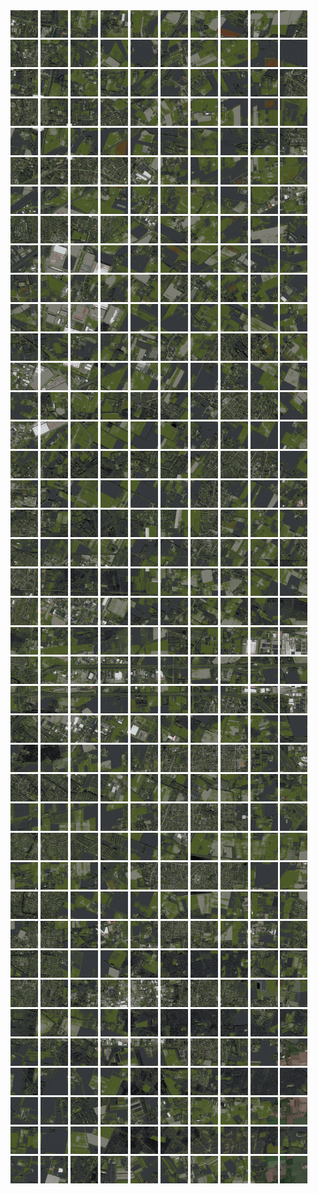 <html>
<div>
<img src="https://github.com/HakkaTjakka/NL_TILE_MAP/blob/main/18/607/-1037/r.6070.-10370.png" height="44" width="44">
<img src="https://github.com/HakkaTjakka/NL_TILE_MAP/blob/main/18/607/-1037/r.6071.-10370.png" height="44" width="44">
<img src="https://github.com/HakkaTjakka/NL_TILE_MAP/blob/main/18/607/-1037/r.6072.-10370.png" height="44" width="44">
<img src="https://github.com/HakkaTjakka/NL_TILE_MAP/blob/main/18/607/-1037/r.6073.-10370.png" height="44" width="44">
<img src="https://github.com/HakkaTjakka/NL_TILE_MAP/blob/main/18/607/-1037/r.6074.-10370.png" height="44" width="44">
<img src="https://github.com/HakkaTjakka/NL_TILE_MAP/blob/main/18/607/-1037/r.6075.-10370.png" height="44" width="44">
<img src="https://github.com/HakkaTjakka/NL_TILE_MAP/blob/main/18/607/-1037/r.6076.-10370.png" height="44" width="44">
<img src="https://github.com/HakkaTjakka/NL_TILE_MAP/blob/main/18/607/-1037/r.6077.-10370.png" height="44" width="44">
<img src="https://github.com/HakkaTjakka/NL_TILE_MAP/blob/main/18/607/-1037/r.6078.-10370.png" height="44" width="44">
<img src="https://github.com/HakkaTjakka/NL_TILE_MAP/blob/main/18/607/-1037/r.6079.-10370.png" height="44" width="44">
<img src="https://github.com/HakkaTjakka/NL_TILE_MAP/blob/main/18/608/-1037/r.6080.-10370.png" height="44" width="44">
<img src="https://github.com/HakkaTjakka/NL_TILE_MAP/blob/main/18/608/-1037/r.6081.-10370.png" height="44" width="44">
<img src="https://github.com/HakkaTjakka/NL_TILE_MAP/blob/main/18/608/-1037/r.6082.-10370.png" height="44" width="44">
<img src="https://github.com/HakkaTjakka/NL_TILE_MAP/blob/main/18/608/-1037/r.6083.-10370.png" height="44" width="44">
<img src="https://github.com/HakkaTjakka/NL_TILE_MAP/blob/main/18/608/-1037/r.6084.-10370.png" height="44" width="44">
<img src="https://github.com/HakkaTjakka/NL_TILE_MAP/blob/main/18/608/-1037/r.6085.-10370.png" height="44" width="44">
<img src="https://github.com/HakkaTjakka/NL_TILE_MAP/blob/main/18/608/-1037/r.6086.-10370.png" height="44" width="44">
<img src="https://github.com/HakkaTjakka/NL_TILE_MAP/blob/main/18/608/-1037/r.6087.-10370.png" height="44" width="44">
<img src="https://github.com/HakkaTjakka/NL_TILE_MAP/blob/main/18/608/-1037/r.6088.-10370.png" height="44" width="44">
<img src="https://github.com/HakkaTjakka/NL_TILE_MAP/blob/main/18/608/-1037/r.6089.-10370.png" height="44" width="44">
<br>
<img src="https://github.com/HakkaTjakka/NL_TILE_MAP/blob/main/18/607/-1037/r.6070.-10369.png" height="44" width="44">
<img src="https://github.com/HakkaTjakka/NL_TILE_MAP/blob/main/18/607/-1037/r.6071.-10369.png" height="44" width="44">
<img src="https://github.com/HakkaTjakka/NL_TILE_MAP/blob/main/18/607/-1037/r.6072.-10369.png" height="44" width="44">
<img src="https://github.com/HakkaTjakka/NL_TILE_MAP/blob/main/18/607/-1037/r.6073.-10369.png" height="44" width="44">
<img src="https://github.com/HakkaTjakka/NL_TILE_MAP/blob/main/18/607/-1037/r.6074.-10369.png" height="44" width="44">
<img src="https://github.com/HakkaTjakka/NL_TILE_MAP/blob/main/18/607/-1037/r.6075.-10369.png" height="44" width="44">
<img src="https://github.com/HakkaTjakka/NL_TILE_MAP/blob/main/18/607/-1037/r.6076.-10369.png" height="44" width="44">
<img src="https://github.com/HakkaTjakka/NL_TILE_MAP/blob/main/18/607/-1037/r.6077.-10369.png" height="44" width="44">
<img src="https://github.com/HakkaTjakka/NL_TILE_MAP/blob/main/18/607/-1037/r.6078.-10369.png" height="44" width="44">
<img src="https://github.com/HakkaTjakka/NL_TILE_MAP/blob/main/18/607/-1037/r.6079.-10369.png" height="44" width="44">
<img src="https://github.com/HakkaTjakka/NL_TILE_MAP/blob/main/18/608/-1037/r.6080.-10369.png" height="44" width="44">
<img src="https://github.com/HakkaTjakka/NL_TILE_MAP/blob/main/18/608/-1037/r.6081.-10369.png" height="44" width="44">
<img src="https://github.com/HakkaTjakka/NL_TILE_MAP/blob/main/18/608/-1037/r.6082.-10369.png" height="44" width="44">
<img src="https://github.com/HakkaTjakka/NL_TILE_MAP/blob/main/18/608/-1037/r.6083.-10369.png" height="44" width="44">
<img src="https://github.com/HakkaTjakka/NL_TILE_MAP/blob/main/18/608/-1037/r.6084.-10369.png" height="44" width="44">
<img src="https://github.com/HakkaTjakka/NL_TILE_MAP/blob/main/18/608/-1037/r.6085.-10369.png" height="44" width="44">
<img src="https://github.com/HakkaTjakka/NL_TILE_MAP/blob/main/18/608/-1037/r.6086.-10369.png" height="44" width="44">
<img src="https://github.com/HakkaTjakka/NL_TILE_MAP/blob/main/18/608/-1037/r.6087.-10369.png" height="44" width="44">
<img src="https://github.com/HakkaTjakka/NL_TILE_MAP/blob/main/18/608/-1037/r.6088.-10369.png" height="44" width="44">
<img src="https://github.com/HakkaTjakka/NL_TILE_MAP/blob/main/18/608/-1037/r.6089.-10369.png" height="44" width="44">
<br>
<img src="https://github.com/HakkaTjakka/NL_TILE_MAP/blob/main/18/607/-1037/r.6070.-10368.png" height="44" width="44">
<img src="https://github.com/HakkaTjakka/NL_TILE_MAP/blob/main/18/607/-1037/r.6071.-10368.png" height="44" width="44">
<img src="https://github.com/HakkaTjakka/NL_TILE_MAP/blob/main/18/607/-1037/r.6072.-10368.png" height="44" width="44">
<img src="https://github.com/HakkaTjakka/NL_TILE_MAP/blob/main/18/607/-1037/r.6073.-10368.png" height="44" width="44">
<img src="https://github.com/HakkaTjakka/NL_TILE_MAP/blob/main/18/607/-1037/r.6074.-10368.png" height="44" width="44">
<img src="https://github.com/HakkaTjakka/NL_TILE_MAP/blob/main/18/607/-1037/r.6075.-10368.png" height="44" width="44">
<img src="https://github.com/HakkaTjakka/NL_TILE_MAP/blob/main/18/607/-1037/r.6076.-10368.png" height="44" width="44">
<img src="https://github.com/HakkaTjakka/NL_TILE_MAP/blob/main/18/607/-1037/r.6077.-10368.png" height="44" width="44">
<img src="https://github.com/HakkaTjakka/NL_TILE_MAP/blob/main/18/607/-1037/r.6078.-10368.png" height="44" width="44">
<img src="https://github.com/HakkaTjakka/NL_TILE_MAP/blob/main/18/607/-1037/r.6079.-10368.png" height="44" width="44">
<img src="https://github.com/HakkaTjakka/NL_TILE_MAP/blob/main/18/608/-1037/r.6080.-10368.png" height="44" width="44">
<img src="https://github.com/HakkaTjakka/NL_TILE_MAP/blob/main/18/608/-1037/r.6081.-10368.png" height="44" width="44">
<img src="https://github.com/HakkaTjakka/NL_TILE_MAP/blob/main/18/608/-1037/r.6082.-10368.png" height="44" width="44">
<img src="https://github.com/HakkaTjakka/NL_TILE_MAP/blob/main/18/608/-1037/r.6083.-10368.png" height="44" width="44">
<img src="https://github.com/HakkaTjakka/NL_TILE_MAP/blob/main/18/608/-1037/r.6084.-10368.png" height="44" width="44">
<img src="https://github.com/HakkaTjakka/NL_TILE_MAP/blob/main/18/608/-1037/r.6085.-10368.png" height="44" width="44">
<img src="https://github.com/HakkaTjakka/NL_TILE_MAP/blob/main/18/608/-1037/r.6086.-10368.png" height="44" width="44">
<img src="https://github.com/HakkaTjakka/NL_TILE_MAP/blob/main/18/608/-1037/r.6087.-10368.png" height="44" width="44">
<img src="https://github.com/HakkaTjakka/NL_TILE_MAP/blob/main/18/608/-1037/r.6088.-10368.png" height="44" width="44">
<img src="https://github.com/HakkaTjakka/NL_TILE_MAP/blob/main/18/608/-1037/r.6089.-10368.png" height="44" width="44">
<br>
<img src="https://github.com/HakkaTjakka/NL_TILE_MAP/blob/main/18/607/-1037/r.6070.-10367.png" height="44" width="44">
<img src="https://github.com/HakkaTjakka/NL_TILE_MAP/blob/main/18/607/-1037/r.6071.-10367.png" height="44" width="44">
<img src="https://github.com/HakkaTjakka/NL_TILE_MAP/blob/main/18/607/-1037/r.6072.-10367.png" height="44" width="44">
<img src="https://github.com/HakkaTjakka/NL_TILE_MAP/blob/main/18/607/-1037/r.6073.-10367.png" height="44" width="44">
<img src="https://github.com/HakkaTjakka/NL_TILE_MAP/blob/main/18/607/-1037/r.6074.-10367.png" height="44" width="44">
<img src="https://github.com/HakkaTjakka/NL_TILE_MAP/blob/main/18/607/-1037/r.6075.-10367.png" height="44" width="44">
<img src="https://github.com/HakkaTjakka/NL_TILE_MAP/blob/main/18/607/-1037/r.6076.-10367.png" height="44" width="44">
<img src="https://github.com/HakkaTjakka/NL_TILE_MAP/blob/main/18/607/-1037/r.6077.-10367.png" height="44" width="44">
<img src="https://github.com/HakkaTjakka/NL_TILE_MAP/blob/main/18/607/-1037/r.6078.-10367.png" height="44" width="44">
<img src="https://github.com/HakkaTjakka/NL_TILE_MAP/blob/main/18/607/-1037/r.6079.-10367.png" height="44" width="44">
<img src="https://github.com/HakkaTjakka/NL_TILE_MAP/blob/main/18/608/-1037/r.6080.-10367.png" height="44" width="44">
<img src="https://github.com/HakkaTjakka/NL_TILE_MAP/blob/main/18/608/-1037/r.6081.-10367.png" height="44" width="44">
<img src="https://github.com/HakkaTjakka/NL_TILE_MAP/blob/main/18/608/-1037/r.6082.-10367.png" height="44" width="44">
<img src="https://github.com/HakkaTjakka/NL_TILE_MAP/blob/main/18/608/-1037/r.6083.-10367.png" height="44" width="44">
<img src="https://github.com/HakkaTjakka/NL_TILE_MAP/blob/main/18/608/-1037/r.6084.-10367.png" height="44" width="44">
<img src="https://github.com/HakkaTjakka/NL_TILE_MAP/blob/main/18/608/-1037/r.6085.-10367.png" height="44" width="44">
<img src="https://github.com/HakkaTjakka/NL_TILE_MAP/blob/main/18/608/-1037/r.6086.-10367.png" height="44" width="44">
<img src="https://github.com/HakkaTjakka/NL_TILE_MAP/blob/main/18/608/-1037/r.6087.-10367.png" height="44" width="44">
<img src="https://github.com/HakkaTjakka/NL_TILE_MAP/blob/main/18/608/-1037/r.6088.-10367.png" height="44" width="44">
<img src="https://github.com/HakkaTjakka/NL_TILE_MAP/blob/main/18/608/-1037/r.6089.-10367.png" height="44" width="44">
<br>
<img src="https://github.com/HakkaTjakka/NL_TILE_MAP/blob/main/18/607/-1037/r.6070.-10366.png" height="44" width="44">
<img src="https://github.com/HakkaTjakka/NL_TILE_MAP/blob/main/18/607/-1037/r.6071.-10366.png" height="44" width="44">
<img src="https://github.com/HakkaTjakka/NL_TILE_MAP/blob/main/18/607/-1037/r.6072.-10366.png" height="44" width="44">
<img src="https://github.com/HakkaTjakka/NL_TILE_MAP/blob/main/18/607/-1037/r.6073.-10366.png" height="44" width="44">
<img src="https://github.com/HakkaTjakka/NL_TILE_MAP/blob/main/18/607/-1037/r.6074.-10366.png" height="44" width="44">
<img src="https://github.com/HakkaTjakka/NL_TILE_MAP/blob/main/18/607/-1037/r.6075.-10366.png" height="44" width="44">
<img src="https://github.com/HakkaTjakka/NL_TILE_MAP/blob/main/18/607/-1037/r.6076.-10366.png" height="44" width="44">
<img src="https://github.com/HakkaTjakka/NL_TILE_MAP/blob/main/18/607/-1037/r.6077.-10366.png" height="44" width="44">
<img src="https://github.com/HakkaTjakka/NL_TILE_MAP/blob/main/18/607/-1037/r.6078.-10366.png" height="44" width="44">
<img src="https://github.com/HakkaTjakka/NL_TILE_MAP/blob/main/18/607/-1037/r.6079.-10366.png" height="44" width="44">
<img src="https://github.com/HakkaTjakka/NL_TILE_MAP/blob/main/18/608/-1037/r.6080.-10366.png" height="44" width="44">
<img src="https://github.com/HakkaTjakka/NL_TILE_MAP/blob/main/18/608/-1037/r.6081.-10366.png" height="44" width="44">
<img src="https://github.com/HakkaTjakka/NL_TILE_MAP/blob/main/18/608/-1037/r.6082.-10366.png" height="44" width="44">
<img src="https://github.com/HakkaTjakka/NL_TILE_MAP/blob/main/18/608/-1037/r.6083.-10366.png" height="44" width="44">
<img src="https://github.com/HakkaTjakka/NL_TILE_MAP/blob/main/18/608/-1037/r.6084.-10366.png" height="44" width="44">
<img src="https://github.com/HakkaTjakka/NL_TILE_MAP/blob/main/18/608/-1037/r.6085.-10366.png" height="44" width="44">
<img src="https://github.com/HakkaTjakka/NL_TILE_MAP/blob/main/18/608/-1037/r.6086.-10366.png" height="44" width="44">
<img src="https://github.com/HakkaTjakka/NL_TILE_MAP/blob/main/18/608/-1037/r.6087.-10366.png" height="44" width="44">
<img src="https://github.com/HakkaTjakka/NL_TILE_MAP/blob/main/18/608/-1037/r.6088.-10366.png" height="44" width="44">
<img src="https://github.com/HakkaTjakka/NL_TILE_MAP/blob/main/18/608/-1037/r.6089.-10366.png" height="44" width="44">
<br>
<img src="https://github.com/HakkaTjakka/NL_TILE_MAP/blob/main/18/607/-1037/r.6070.-10365.png" height="44" width="44">
<img src="https://github.com/HakkaTjakka/NL_TILE_MAP/blob/main/18/607/-1037/r.6071.-10365.png" height="44" width="44">
<img src="https://github.com/HakkaTjakka/NL_TILE_MAP/blob/main/18/607/-1037/r.6072.-10365.png" height="44" width="44">
<img src="https://github.com/HakkaTjakka/NL_TILE_MAP/blob/main/18/607/-1037/r.6073.-10365.png" height="44" width="44">
<img src="https://github.com/HakkaTjakka/NL_TILE_MAP/blob/main/18/607/-1037/r.6074.-10365.png" height="44" width="44">
<img src="https://github.com/HakkaTjakka/NL_TILE_MAP/blob/main/18/607/-1037/r.6075.-10365.png" height="44" width="44">
<img src="https://github.com/HakkaTjakka/NL_TILE_MAP/blob/main/18/607/-1037/r.6076.-10365.png" height="44" width="44">
<img src="https://github.com/HakkaTjakka/NL_TILE_MAP/blob/main/18/607/-1037/r.6077.-10365.png" height="44" width="44">
<img src="https://github.com/HakkaTjakka/NL_TILE_MAP/blob/main/18/607/-1037/r.6078.-10365.png" height="44" width="44">
<img src="https://github.com/HakkaTjakka/NL_TILE_MAP/blob/main/18/607/-1037/r.6079.-10365.png" height="44" width="44">
<img src="https://github.com/HakkaTjakka/NL_TILE_MAP/blob/main/18/608/-1037/r.6080.-10365.png" height="44" width="44">
<img src="https://github.com/HakkaTjakka/NL_TILE_MAP/blob/main/18/608/-1037/r.6081.-10365.png" height="44" width="44">
<img src="https://github.com/HakkaTjakka/NL_TILE_MAP/blob/main/18/608/-1037/r.6082.-10365.png" height="44" width="44">
<img src="https://github.com/HakkaTjakka/NL_TILE_MAP/blob/main/18/608/-1037/r.6083.-10365.png" height="44" width="44">
<img src="https://github.com/HakkaTjakka/NL_TILE_MAP/blob/main/18/608/-1037/r.6084.-10365.png" height="44" width="44">
<img src="https://github.com/HakkaTjakka/NL_TILE_MAP/blob/main/18/608/-1037/r.6085.-10365.png" height="44" width="44">
<img src="https://github.com/HakkaTjakka/NL_TILE_MAP/blob/main/18/608/-1037/r.6086.-10365.png" height="44" width="44">
<img src="https://github.com/HakkaTjakka/NL_TILE_MAP/blob/main/18/608/-1037/r.6087.-10365.png" height="44" width="44">
<img src="https://github.com/HakkaTjakka/NL_TILE_MAP/blob/main/18/608/-1037/r.6088.-10365.png" height="44" width="44">
<img src="https://github.com/HakkaTjakka/NL_TILE_MAP/blob/main/18/608/-1037/r.6089.-10365.png" height="44" width="44">
<br>
<img src="https://github.com/HakkaTjakka/NL_TILE_MAP/blob/main/18/607/-1037/r.6070.-10364.png" height="44" width="44">
<img src="https://github.com/HakkaTjakka/NL_TILE_MAP/blob/main/18/607/-1037/r.6071.-10364.png" height="44" width="44">
<img src="https://github.com/HakkaTjakka/NL_TILE_MAP/blob/main/18/607/-1037/r.6072.-10364.png" height="44" width="44">
<img src="https://github.com/HakkaTjakka/NL_TILE_MAP/blob/main/18/607/-1037/r.6073.-10364.png" height="44" width="44">
<img src="https://github.com/HakkaTjakka/NL_TILE_MAP/blob/main/18/607/-1037/r.6074.-10364.png" height="44" width="44">
<img src="https://github.com/HakkaTjakka/NL_TILE_MAP/blob/main/18/607/-1037/r.6075.-10364.png" height="44" width="44">
<img src="https://github.com/HakkaTjakka/NL_TILE_MAP/blob/main/18/607/-1037/r.6076.-10364.png" height="44" width="44">
<img src="https://github.com/HakkaTjakka/NL_TILE_MAP/blob/main/18/607/-1037/r.6077.-10364.png" height="44" width="44">
<img src="https://github.com/HakkaTjakka/NL_TILE_MAP/blob/main/18/607/-1037/r.6078.-10364.png" height="44" width="44">
<img src="https://github.com/HakkaTjakka/NL_TILE_MAP/blob/main/18/607/-1037/r.6079.-10364.png" height="44" width="44">
<img src="https://github.com/HakkaTjakka/NL_TILE_MAP/blob/main/18/608/-1037/r.6080.-10364.png" height="44" width="44">
<img src="https://github.com/HakkaTjakka/NL_TILE_MAP/blob/main/18/608/-1037/r.6081.-10364.png" height="44" width="44">
<img src="https://github.com/HakkaTjakka/NL_TILE_MAP/blob/main/18/608/-1037/r.6082.-10364.png" height="44" width="44">
<img src="https://github.com/HakkaTjakka/NL_TILE_MAP/blob/main/18/608/-1037/r.6083.-10364.png" height="44" width="44">
<img src="https://github.com/HakkaTjakka/NL_TILE_MAP/blob/main/18/608/-1037/r.6084.-10364.png" height="44" width="44">
<img src="https://github.com/HakkaTjakka/NL_TILE_MAP/blob/main/18/608/-1037/r.6085.-10364.png" height="44" width="44">
<img src="https://github.com/HakkaTjakka/NL_TILE_MAP/blob/main/18/608/-1037/r.6086.-10364.png" height="44" width="44">
<img src="https://github.com/HakkaTjakka/NL_TILE_MAP/blob/main/18/608/-1037/r.6087.-10364.png" height="44" width="44">
<img src="https://github.com/HakkaTjakka/NL_TILE_MAP/blob/main/18/608/-1037/r.6088.-10364.png" height="44" width="44">
<img src="https://github.com/HakkaTjakka/NL_TILE_MAP/blob/main/18/608/-1037/r.6089.-10364.png" height="44" width="44">
<br>
<img src="https://github.com/HakkaTjakka/NL_TILE_MAP/blob/main/18/607/-1037/r.6070.-10363.png" height="44" width="44">
<img src="https://github.com/HakkaTjakka/NL_TILE_MAP/blob/main/18/607/-1037/r.6071.-10363.png" height="44" width="44">
<img src="https://github.com/HakkaTjakka/NL_TILE_MAP/blob/main/18/607/-1037/r.6072.-10363.png" height="44" width="44">
<img src="https://github.com/HakkaTjakka/NL_TILE_MAP/blob/main/18/607/-1037/r.6073.-10363.png" height="44" width="44">
<img src="https://github.com/HakkaTjakka/NL_TILE_MAP/blob/main/18/607/-1037/r.6074.-10363.png" height="44" width="44">
<img src="https://github.com/HakkaTjakka/NL_TILE_MAP/blob/main/18/607/-1037/r.6075.-10363.png" height="44" width="44">
<img src="https://github.com/HakkaTjakka/NL_TILE_MAP/blob/main/18/607/-1037/r.6076.-10363.png" height="44" width="44">
<img src="https://github.com/HakkaTjakka/NL_TILE_MAP/blob/main/18/607/-1037/r.6077.-10363.png" height="44" width="44">
<img src="https://github.com/HakkaTjakka/NL_TILE_MAP/blob/main/18/607/-1037/r.6078.-10363.png" height="44" width="44">
<img src="https://github.com/HakkaTjakka/NL_TILE_MAP/blob/main/18/607/-1037/r.6079.-10363.png" height="44" width="44">
<img src="https://github.com/HakkaTjakka/NL_TILE_MAP/blob/main/18/608/-1037/r.6080.-10363.png" height="44" width="44">
<img src="https://github.com/HakkaTjakka/NL_TILE_MAP/blob/main/18/608/-1037/r.6081.-10363.png" height="44" width="44">
<img src="https://github.com/HakkaTjakka/NL_TILE_MAP/blob/main/18/608/-1037/r.6082.-10363.png" height="44" width="44">
<img src="https://github.com/HakkaTjakka/NL_TILE_MAP/blob/main/18/608/-1037/r.6083.-10363.png" height="44" width="44">
<img src="https://github.com/HakkaTjakka/NL_TILE_MAP/blob/main/18/608/-1037/r.6084.-10363.png" height="44" width="44">
<img src="https://github.com/HakkaTjakka/NL_TILE_MAP/blob/main/18/608/-1037/r.6085.-10363.png" height="44" width="44">
<img src="https://github.com/HakkaTjakka/NL_TILE_MAP/blob/main/18/608/-1037/r.6086.-10363.png" height="44" width="44">
<img src="https://github.com/HakkaTjakka/NL_TILE_MAP/blob/main/18/608/-1037/r.6087.-10363.png" height="44" width="44">
<img src="https://github.com/HakkaTjakka/NL_TILE_MAP/blob/main/18/608/-1037/r.6088.-10363.png" height="44" width="44">
<img src="https://github.com/HakkaTjakka/NL_TILE_MAP/blob/main/18/608/-1037/r.6089.-10363.png" height="44" width="44">
<br>
<img src="https://github.com/HakkaTjakka/NL_TILE_MAP/blob/main/18/607/-1037/r.6070.-10362.png" height="44" width="44">
<img src="https://github.com/HakkaTjakka/NL_TILE_MAP/blob/main/18/607/-1037/r.6071.-10362.png" height="44" width="44">
<img src="https://github.com/HakkaTjakka/NL_TILE_MAP/blob/main/18/607/-1037/r.6072.-10362.png" height="44" width="44">
<img src="https://github.com/HakkaTjakka/NL_TILE_MAP/blob/main/18/607/-1037/r.6073.-10362.png" height="44" width="44">
<img src="https://github.com/HakkaTjakka/NL_TILE_MAP/blob/main/18/607/-1037/r.6074.-10362.png" height="44" width="44">
<img src="https://github.com/HakkaTjakka/NL_TILE_MAP/blob/main/18/607/-1037/r.6075.-10362.png" height="44" width="44">
<img src="https://github.com/HakkaTjakka/NL_TILE_MAP/blob/main/18/607/-1037/r.6076.-10362.png" height="44" width="44">
<img src="https://github.com/HakkaTjakka/NL_TILE_MAP/blob/main/18/607/-1037/r.6077.-10362.png" height="44" width="44">
<img src="https://github.com/HakkaTjakka/NL_TILE_MAP/blob/main/18/607/-1037/r.6078.-10362.png" height="44" width="44">
<img src="https://github.com/HakkaTjakka/NL_TILE_MAP/blob/main/18/607/-1037/r.6079.-10362.png" height="44" width="44">
<img src="https://github.com/HakkaTjakka/NL_TILE_MAP/blob/main/18/608/-1037/r.6080.-10362.png" height="44" width="44">
<img src="https://github.com/HakkaTjakka/NL_TILE_MAP/blob/main/18/608/-1037/r.6081.-10362.png" height="44" width="44">
<img src="https://github.com/HakkaTjakka/NL_TILE_MAP/blob/main/18/608/-1037/r.6082.-10362.png" height="44" width="44">
<img src="https://github.com/HakkaTjakka/NL_TILE_MAP/blob/main/18/608/-1037/r.6083.-10362.png" height="44" width="44">
<img src="https://github.com/HakkaTjakka/NL_TILE_MAP/blob/main/18/608/-1037/r.6084.-10362.png" height="44" width="44">
<img src="https://github.com/HakkaTjakka/NL_TILE_MAP/blob/main/18/608/-1037/r.6085.-10362.png" height="44" width="44">
<img src="https://github.com/HakkaTjakka/NL_TILE_MAP/blob/main/18/608/-1037/r.6086.-10362.png" height="44" width="44">
<img src="https://github.com/HakkaTjakka/NL_TILE_MAP/blob/main/18/608/-1037/r.6087.-10362.png" height="44" width="44">
<img src="https://github.com/HakkaTjakka/NL_TILE_MAP/blob/main/18/608/-1037/r.6088.-10362.png" height="44" width="44">
<img src="https://github.com/HakkaTjakka/NL_TILE_MAP/blob/main/18/608/-1037/r.6089.-10362.png" height="44" width="44">
<br>
<img src="https://github.com/HakkaTjakka/NL_TILE_MAP/blob/main/18/607/-1037/r.6070.-10361.png" height="44" width="44">
<img src="https://github.com/HakkaTjakka/NL_TILE_MAP/blob/main/18/607/-1037/r.6071.-10361.png" height="44" width="44">
<img src="https://github.com/HakkaTjakka/NL_TILE_MAP/blob/main/18/607/-1037/r.6072.-10361.png" height="44" width="44">
<img src="https://github.com/HakkaTjakka/NL_TILE_MAP/blob/main/18/607/-1037/r.6073.-10361.png" height="44" width="44">
<img src="https://github.com/HakkaTjakka/NL_TILE_MAP/blob/main/18/607/-1037/r.6074.-10361.png" height="44" width="44">
<img src="https://github.com/HakkaTjakka/NL_TILE_MAP/blob/main/18/607/-1037/r.6075.-10361.png" height="44" width="44">
<img src="https://github.com/HakkaTjakka/NL_TILE_MAP/blob/main/18/607/-1037/r.6076.-10361.png" height="44" width="44">
<img src="https://github.com/HakkaTjakka/NL_TILE_MAP/blob/main/18/607/-1037/r.6077.-10361.png" height="44" width="44">
<img src="https://github.com/HakkaTjakka/NL_TILE_MAP/blob/main/18/607/-1037/r.6078.-10361.png" height="44" width="44">
<img src="https://github.com/HakkaTjakka/NL_TILE_MAP/blob/main/18/607/-1037/r.6079.-10361.png" height="44" width="44">
<img src="https://github.com/HakkaTjakka/NL_TILE_MAP/blob/main/18/608/-1037/r.6080.-10361.png" height="44" width="44">
<img src="https://github.com/HakkaTjakka/NL_TILE_MAP/blob/main/18/608/-1037/r.6081.-10361.png" height="44" width="44">
<img src="https://github.com/HakkaTjakka/NL_TILE_MAP/blob/main/18/608/-1037/r.6082.-10361.png" height="44" width="44">
<img src="https://github.com/HakkaTjakka/NL_TILE_MAP/blob/main/18/608/-1037/r.6083.-10361.png" height="44" width="44">
<img src="https://github.com/HakkaTjakka/NL_TILE_MAP/blob/main/18/608/-1037/r.6084.-10361.png" height="44" width="44">
<img src="https://github.com/HakkaTjakka/NL_TILE_MAP/blob/main/18/608/-1037/r.6085.-10361.png" height="44" width="44">
<img src="https://github.com/HakkaTjakka/NL_TILE_MAP/blob/main/18/608/-1037/r.6086.-10361.png" height="44" width="44">
<img src="https://github.com/HakkaTjakka/NL_TILE_MAP/blob/main/18/608/-1037/r.6087.-10361.png" height="44" width="44">
<img src="https://github.com/HakkaTjakka/NL_TILE_MAP/blob/main/18/608/-1037/r.6088.-10361.png" height="44" width="44">
<img src="https://github.com/HakkaTjakka/NL_TILE_MAP/blob/main/18/608/-1037/r.6089.-10361.png" height="44" width="44">
<br>
<img src="https://github.com/HakkaTjakka/NL_TILE_MAP/blob/main/18/607/-1036/r.6070.-10360.png" height="44" width="44">
<img src="https://github.com/HakkaTjakka/NL_TILE_MAP/blob/main/18/607/-1036/r.6071.-10360.png" height="44" width="44">
<img src="https://github.com/HakkaTjakka/NL_TILE_MAP/blob/main/18/607/-1036/r.6072.-10360.png" height="44" width="44">
<img src="https://github.com/HakkaTjakka/NL_TILE_MAP/blob/main/18/607/-1036/r.6073.-10360.png" height="44" width="44">
<img src="https://github.com/HakkaTjakka/NL_TILE_MAP/blob/main/18/607/-1036/r.6074.-10360.png" height="44" width="44">
<img src="https://github.com/HakkaTjakka/NL_TILE_MAP/blob/main/18/607/-1036/r.6075.-10360.png" height="44" width="44">
<img src="https://github.com/HakkaTjakka/NL_TILE_MAP/blob/main/18/607/-1036/r.6076.-10360.png" height="44" width="44">
<img src="https://github.com/HakkaTjakka/NL_TILE_MAP/blob/main/18/607/-1036/r.6077.-10360.png" height="44" width="44">
<img src="https://github.com/HakkaTjakka/NL_TILE_MAP/blob/main/18/607/-1036/r.6078.-10360.png" height="44" width="44">
<img src="https://github.com/HakkaTjakka/NL_TILE_MAP/blob/main/18/607/-1036/r.6079.-10360.png" height="44" width="44">
<img src="https://github.com/HakkaTjakka/NL_TILE_MAP/blob/main/18/608/-1036/r.6080.-10360.png" height="44" width="44">
<img src="https://github.com/HakkaTjakka/NL_TILE_MAP/blob/main/18/608/-1036/r.6081.-10360.png" height="44" width="44">
<img src="https://github.com/HakkaTjakka/NL_TILE_MAP/blob/main/18/608/-1036/r.6082.-10360.png" height="44" width="44">
<img src="https://github.com/HakkaTjakka/NL_TILE_MAP/blob/main/18/608/-1036/r.6083.-10360.png" height="44" width="44">
<img src="https://github.com/HakkaTjakka/NL_TILE_MAP/blob/main/18/608/-1036/r.6084.-10360.png" height="44" width="44">
<img src="https://github.com/HakkaTjakka/NL_TILE_MAP/blob/main/18/608/-1036/r.6085.-10360.png" height="44" width="44">
<img src="https://github.com/HakkaTjakka/NL_TILE_MAP/blob/main/18/608/-1036/r.6086.-10360.png" height="44" width="44">
<img src="https://github.com/HakkaTjakka/NL_TILE_MAP/blob/main/18/608/-1036/r.6087.-10360.png" height="44" width="44">
<img src="https://github.com/HakkaTjakka/NL_TILE_MAP/blob/main/18/608/-1036/r.6088.-10360.png" height="44" width="44">
<img src="https://github.com/HakkaTjakka/NL_TILE_MAP/blob/main/18/608/-1036/r.6089.-10360.png" height="44" width="44">
<br>
<img src="https://github.com/HakkaTjakka/NL_TILE_MAP/blob/main/18/607/-1036/r.6070.-10359.png" height="44" width="44">
<img src="https://github.com/HakkaTjakka/NL_TILE_MAP/blob/main/18/607/-1036/r.6071.-10359.png" height="44" width="44">
<img src="https://github.com/HakkaTjakka/NL_TILE_MAP/blob/main/18/607/-1036/r.6072.-10359.png" height="44" width="44">
<img src="https://github.com/HakkaTjakka/NL_TILE_MAP/blob/main/18/607/-1036/r.6073.-10359.png" height="44" width="44">
<img src="https://github.com/HakkaTjakka/NL_TILE_MAP/blob/main/18/607/-1036/r.6074.-10359.png" height="44" width="44">
<img src="https://github.com/HakkaTjakka/NL_TILE_MAP/blob/main/18/607/-1036/r.6075.-10359.png" height="44" width="44">
<img src="https://github.com/HakkaTjakka/NL_TILE_MAP/blob/main/18/607/-1036/r.6076.-10359.png" height="44" width="44">
<img src="https://github.com/HakkaTjakka/NL_TILE_MAP/blob/main/18/607/-1036/r.6077.-10359.png" height="44" width="44">
<img src="https://github.com/HakkaTjakka/NL_TILE_MAP/blob/main/18/607/-1036/r.6078.-10359.png" height="44" width="44">
<img src="https://github.com/HakkaTjakka/NL_TILE_MAP/blob/main/18/607/-1036/r.6079.-10359.png" height="44" width="44">
<img src="https://github.com/HakkaTjakka/NL_TILE_MAP/blob/main/18/608/-1036/r.6080.-10359.png" height="44" width="44">
<img src="https://github.com/HakkaTjakka/NL_TILE_MAP/blob/main/18/608/-1036/r.6081.-10359.png" height="44" width="44">
<img src="https://github.com/HakkaTjakka/NL_TILE_MAP/blob/main/18/608/-1036/r.6082.-10359.png" height="44" width="44">
<img src="https://github.com/HakkaTjakka/NL_TILE_MAP/blob/main/18/608/-1036/r.6083.-10359.png" height="44" width="44">
<img src="https://github.com/HakkaTjakka/NL_TILE_MAP/blob/main/18/608/-1036/r.6084.-10359.png" height="44" width="44">
<img src="https://github.com/HakkaTjakka/NL_TILE_MAP/blob/main/18/608/-1036/r.6085.-10359.png" height="44" width="44">
<img src="https://github.com/HakkaTjakka/NL_TILE_MAP/blob/main/18/608/-1036/r.6086.-10359.png" height="44" width="44">
<img src="https://github.com/HakkaTjakka/NL_TILE_MAP/blob/main/18/608/-1036/r.6087.-10359.png" height="44" width="44">
<img src="https://github.com/HakkaTjakka/NL_TILE_MAP/blob/main/18/608/-1036/r.6088.-10359.png" height="44" width="44">
<img src="https://github.com/HakkaTjakka/NL_TILE_MAP/blob/main/18/608/-1036/r.6089.-10359.png" height="44" width="44">
<br>
<img src="https://github.com/HakkaTjakka/NL_TILE_MAP/blob/main/18/607/-1036/r.6070.-10358.png" height="44" width="44">
<img src="https://github.com/HakkaTjakka/NL_TILE_MAP/blob/main/18/607/-1036/r.6071.-10358.png" height="44" width="44">
<img src="https://github.com/HakkaTjakka/NL_TILE_MAP/blob/main/18/607/-1036/r.6072.-10358.png" height="44" width="44">
<img src="https://github.com/HakkaTjakka/NL_TILE_MAP/blob/main/18/607/-1036/r.6073.-10358.png" height="44" width="44">
<img src="https://github.com/HakkaTjakka/NL_TILE_MAP/blob/main/18/607/-1036/r.6074.-10358.png" height="44" width="44">
<img src="https://github.com/HakkaTjakka/NL_TILE_MAP/blob/main/18/607/-1036/r.6075.-10358.png" height="44" width="44">
<img src="https://github.com/HakkaTjakka/NL_TILE_MAP/blob/main/18/607/-1036/r.6076.-10358.png" height="44" width="44">
<img src="https://github.com/HakkaTjakka/NL_TILE_MAP/blob/main/18/607/-1036/r.6077.-10358.png" height="44" width="44">
<img src="https://github.com/HakkaTjakka/NL_TILE_MAP/blob/main/18/607/-1036/r.6078.-10358.png" height="44" width="44">
<img src="https://github.com/HakkaTjakka/NL_TILE_MAP/blob/main/18/607/-1036/r.6079.-10358.png" height="44" width="44">
<img src="https://github.com/HakkaTjakka/NL_TILE_MAP/blob/main/18/608/-1036/r.6080.-10358.png" height="44" width="44">
<img src="https://github.com/HakkaTjakka/NL_TILE_MAP/blob/main/18/608/-1036/r.6081.-10358.png" height="44" width="44">
<img src="https://github.com/HakkaTjakka/NL_TILE_MAP/blob/main/18/608/-1036/r.6082.-10358.png" height="44" width="44">
<img src="https://github.com/HakkaTjakka/NL_TILE_MAP/blob/main/18/608/-1036/r.6083.-10358.png" height="44" width="44">
<img src="https://github.com/HakkaTjakka/NL_TILE_MAP/blob/main/18/608/-1036/r.6084.-10358.png" height="44" width="44">
<img src="https://github.com/HakkaTjakka/NL_TILE_MAP/blob/main/18/608/-1036/r.6085.-10358.png" height="44" width="44">
<img src="https://github.com/HakkaTjakka/NL_TILE_MAP/blob/main/18/608/-1036/r.6086.-10358.png" height="44" width="44">
<img src="https://github.com/HakkaTjakka/NL_TILE_MAP/blob/main/18/608/-1036/r.6087.-10358.png" height="44" width="44">
<img src="https://github.com/HakkaTjakka/NL_TILE_MAP/blob/main/18/608/-1036/r.6088.-10358.png" height="44" width="44">
<img src="https://github.com/HakkaTjakka/NL_TILE_MAP/blob/main/18/608/-1036/r.6089.-10358.png" height="44" width="44">
<br>
<img src="https://github.com/HakkaTjakka/NL_TILE_MAP/blob/main/18/607/-1036/r.6070.-10357.png" height="44" width="44">
<img src="https://github.com/HakkaTjakka/NL_TILE_MAP/blob/main/18/607/-1036/r.6071.-10357.png" height="44" width="44">
<img src="https://github.com/HakkaTjakka/NL_TILE_MAP/blob/main/18/607/-1036/r.6072.-10357.png" height="44" width="44">
<img src="https://github.com/HakkaTjakka/NL_TILE_MAP/blob/main/18/607/-1036/r.6073.-10357.png" height="44" width="44">
<img src="https://github.com/HakkaTjakka/NL_TILE_MAP/blob/main/18/607/-1036/r.6074.-10357.png" height="44" width="44">
<img src="https://github.com/HakkaTjakka/NL_TILE_MAP/blob/main/18/607/-1036/r.6075.-10357.png" height="44" width="44">
<img src="https://github.com/HakkaTjakka/NL_TILE_MAP/blob/main/18/607/-1036/r.6076.-10357.png" height="44" width="44">
<img src="https://github.com/HakkaTjakka/NL_TILE_MAP/blob/main/18/607/-1036/r.6077.-10357.png" height="44" width="44">
<img src="https://github.com/HakkaTjakka/NL_TILE_MAP/blob/main/18/607/-1036/r.6078.-10357.png" height="44" width="44">
<img src="https://github.com/HakkaTjakka/NL_TILE_MAP/blob/main/18/607/-1036/r.6079.-10357.png" height="44" width="44">
<img src="https://github.com/HakkaTjakka/NL_TILE_MAP/blob/main/18/608/-1036/r.6080.-10357.png" height="44" width="44">
<img src="https://github.com/HakkaTjakka/NL_TILE_MAP/blob/main/18/608/-1036/r.6081.-10357.png" height="44" width="44">
<img src="https://github.com/HakkaTjakka/NL_TILE_MAP/blob/main/18/608/-1036/r.6082.-10357.png" height="44" width="44">
<img src="https://github.com/HakkaTjakka/NL_TILE_MAP/blob/main/18/608/-1036/r.6083.-10357.png" height="44" width="44">
<img src="https://github.com/HakkaTjakka/NL_TILE_MAP/blob/main/18/608/-1036/r.6084.-10357.png" height="44" width="44">
<img src="https://github.com/HakkaTjakka/NL_TILE_MAP/blob/main/18/608/-1036/r.6085.-10357.png" height="44" width="44">
<img src="https://github.com/HakkaTjakka/NL_TILE_MAP/blob/main/18/608/-1036/r.6086.-10357.png" height="44" width="44">
<img src="https://github.com/HakkaTjakka/NL_TILE_MAP/blob/main/18/608/-1036/r.6087.-10357.png" height="44" width="44">
<img src="https://github.com/HakkaTjakka/NL_TILE_MAP/blob/main/18/608/-1036/r.6088.-10357.png" height="44" width="44">
<img src="https://github.com/HakkaTjakka/NL_TILE_MAP/blob/main/18/608/-1036/r.6089.-10357.png" height="44" width="44">
<br>
<img src="https://github.com/HakkaTjakka/NL_TILE_MAP/blob/main/18/607/-1036/r.6070.-10356.png" height="44" width="44">
<img src="https://github.com/HakkaTjakka/NL_TILE_MAP/blob/main/18/607/-1036/r.6071.-10356.png" height="44" width="44">
<img src="https://github.com/HakkaTjakka/NL_TILE_MAP/blob/main/18/607/-1036/r.6072.-10356.png" height="44" width="44">
<img src="https://github.com/HakkaTjakka/NL_TILE_MAP/blob/main/18/607/-1036/r.6073.-10356.png" height="44" width="44">
<img src="https://github.com/HakkaTjakka/NL_TILE_MAP/blob/main/18/607/-1036/r.6074.-10356.png" height="44" width="44">
<img src="https://github.com/HakkaTjakka/NL_TILE_MAP/blob/main/18/607/-1036/r.6075.-10356.png" height="44" width="44">
<img src="https://github.com/HakkaTjakka/NL_TILE_MAP/blob/main/18/607/-1036/r.6076.-10356.png" height="44" width="44">
<img src="https://github.com/HakkaTjakka/NL_TILE_MAP/blob/main/18/607/-1036/r.6077.-10356.png" height="44" width="44">
<img src="https://github.com/HakkaTjakka/NL_TILE_MAP/blob/main/18/607/-1036/r.6078.-10356.png" height="44" width="44">
<img src="https://github.com/HakkaTjakka/NL_TILE_MAP/blob/main/18/607/-1036/r.6079.-10356.png" height="44" width="44">
<img src="https://github.com/HakkaTjakka/NL_TILE_MAP/blob/main/18/608/-1036/r.6080.-10356.png" height="44" width="44">
<img src="https://github.com/HakkaTjakka/NL_TILE_MAP/blob/main/18/608/-1036/r.6081.-10356.png" height="44" width="44">
<img src="https://github.com/HakkaTjakka/NL_TILE_MAP/blob/main/18/608/-1036/r.6082.-10356.png" height="44" width="44">
<img src="https://github.com/HakkaTjakka/NL_TILE_MAP/blob/main/18/608/-1036/r.6083.-10356.png" height="44" width="44">
<img src="https://github.com/HakkaTjakka/NL_TILE_MAP/blob/main/18/608/-1036/r.6084.-10356.png" height="44" width="44">
<img src="https://github.com/HakkaTjakka/NL_TILE_MAP/blob/main/18/608/-1036/r.6085.-10356.png" height="44" width="44">
<img src="https://github.com/HakkaTjakka/NL_TILE_MAP/blob/main/18/608/-1036/r.6086.-10356.png" height="44" width="44">
<img src="https://github.com/HakkaTjakka/NL_TILE_MAP/blob/main/18/608/-1036/r.6087.-10356.png" height="44" width="44">
<img src="https://github.com/HakkaTjakka/NL_TILE_MAP/blob/main/18/608/-1036/r.6088.-10356.png" height="44" width="44">
<img src="https://github.com/HakkaTjakka/NL_TILE_MAP/blob/main/18/608/-1036/r.6089.-10356.png" height="44" width="44">
<br>
<img src="https://github.com/HakkaTjakka/NL_TILE_MAP/blob/main/18/607/-1036/r.6070.-10355.png" height="44" width="44">
<img src="https://github.com/HakkaTjakka/NL_TILE_MAP/blob/main/18/607/-1036/r.6071.-10355.png" height="44" width="44">
<img src="https://github.com/HakkaTjakka/NL_TILE_MAP/blob/main/18/607/-1036/r.6072.-10355.png" height="44" width="44">
<img src="https://github.com/HakkaTjakka/NL_TILE_MAP/blob/main/18/607/-1036/r.6073.-10355.png" height="44" width="44">
<img src="https://github.com/HakkaTjakka/NL_TILE_MAP/blob/main/18/607/-1036/r.6074.-10355.png" height="44" width="44">
<img src="https://github.com/HakkaTjakka/NL_TILE_MAP/blob/main/18/607/-1036/r.6075.-10355.png" height="44" width="44">
<img src="https://github.com/HakkaTjakka/NL_TILE_MAP/blob/main/18/607/-1036/r.6076.-10355.png" height="44" width="44">
<img src="https://github.com/HakkaTjakka/NL_TILE_MAP/blob/main/18/607/-1036/r.6077.-10355.png" height="44" width="44">
<img src="https://github.com/HakkaTjakka/NL_TILE_MAP/blob/main/18/607/-1036/r.6078.-10355.png" height="44" width="44">
<img src="https://github.com/HakkaTjakka/NL_TILE_MAP/blob/main/18/607/-1036/r.6079.-10355.png" height="44" width="44">
<img src="https://github.com/HakkaTjakka/NL_TILE_MAP/blob/main/18/608/-1036/r.6080.-10355.png" height="44" width="44">
<img src="https://github.com/HakkaTjakka/NL_TILE_MAP/blob/main/18/608/-1036/r.6081.-10355.png" height="44" width="44">
<img src="https://github.com/HakkaTjakka/NL_TILE_MAP/blob/main/18/608/-1036/r.6082.-10355.png" height="44" width="44">
<img src="https://github.com/HakkaTjakka/NL_TILE_MAP/blob/main/18/608/-1036/r.6083.-10355.png" height="44" width="44">
<img src="https://github.com/HakkaTjakka/NL_TILE_MAP/blob/main/18/608/-1036/r.6084.-10355.png" height="44" width="44">
<img src="https://github.com/HakkaTjakka/NL_TILE_MAP/blob/main/18/608/-1036/r.6085.-10355.png" height="44" width="44">
<img src="https://github.com/HakkaTjakka/NL_TILE_MAP/blob/main/18/608/-1036/r.6086.-10355.png" height="44" width="44">
<img src="https://github.com/HakkaTjakka/NL_TILE_MAP/blob/main/18/608/-1036/r.6087.-10355.png" height="44" width="44">
<img src="https://github.com/HakkaTjakka/NL_TILE_MAP/blob/main/18/608/-1036/r.6088.-10355.png" height="44" width="44">
<img src="https://github.com/HakkaTjakka/NL_TILE_MAP/blob/main/18/608/-1036/r.6089.-10355.png" height="44" width="44">
<br>
<img src="https://github.com/HakkaTjakka/NL_TILE_MAP/blob/main/18/607/-1036/r.6070.-10354.png" height="44" width="44">
<img src="https://github.com/HakkaTjakka/NL_TILE_MAP/blob/main/18/607/-1036/r.6071.-10354.png" height="44" width="44">
<img src="https://github.com/HakkaTjakka/NL_TILE_MAP/blob/main/18/607/-1036/r.6072.-10354.png" height="44" width="44">
<img src="https://github.com/HakkaTjakka/NL_TILE_MAP/blob/main/18/607/-1036/r.6073.-10354.png" height="44" width="44">
<img src="https://github.com/HakkaTjakka/NL_TILE_MAP/blob/main/18/607/-1036/r.6074.-10354.png" height="44" width="44">
<img src="https://github.com/HakkaTjakka/NL_TILE_MAP/blob/main/18/607/-1036/r.6075.-10354.png" height="44" width="44">
<img src="https://github.com/HakkaTjakka/NL_TILE_MAP/blob/main/18/607/-1036/r.6076.-10354.png" height="44" width="44">
<img src="https://github.com/HakkaTjakka/NL_TILE_MAP/blob/main/18/607/-1036/r.6077.-10354.png" height="44" width="44">
<img src="https://github.com/HakkaTjakka/NL_TILE_MAP/blob/main/18/607/-1036/r.6078.-10354.png" height="44" width="44">
<img src="https://github.com/HakkaTjakka/NL_TILE_MAP/blob/main/18/607/-1036/r.6079.-10354.png" height="44" width="44">
<img src="https://github.com/HakkaTjakka/NL_TILE_MAP/blob/main/18/608/-1036/r.6080.-10354.png" height="44" width="44">
<img src="https://github.com/HakkaTjakka/NL_TILE_MAP/blob/main/18/608/-1036/r.6081.-10354.png" height="44" width="44">
<img src="https://github.com/HakkaTjakka/NL_TILE_MAP/blob/main/18/608/-1036/r.6082.-10354.png" height="44" width="44">
<img src="https://github.com/HakkaTjakka/NL_TILE_MAP/blob/main/18/608/-1036/r.6083.-10354.png" height="44" width="44">
<img src="https://github.com/HakkaTjakka/NL_TILE_MAP/blob/main/18/608/-1036/r.6084.-10354.png" height="44" width="44">
<img src="https://github.com/HakkaTjakka/NL_TILE_MAP/blob/main/18/608/-1036/r.6085.-10354.png" height="44" width="44">
<img src="https://github.com/HakkaTjakka/NL_TILE_MAP/blob/main/18/608/-1036/r.6086.-10354.png" height="44" width="44">
<img src="https://github.com/HakkaTjakka/NL_TILE_MAP/blob/main/18/608/-1036/r.6087.-10354.png" height="44" width="44">
<img src="https://github.com/HakkaTjakka/NL_TILE_MAP/blob/main/18/608/-1036/r.6088.-10354.png" height="44" width="44">
<img src="https://github.com/HakkaTjakka/NL_TILE_MAP/blob/main/18/608/-1036/r.6089.-10354.png" height="44" width="44">
<br>
<img src="https://github.com/HakkaTjakka/NL_TILE_MAP/blob/main/18/607/-1036/r.6070.-10353.png" height="44" width="44">
<img src="https://github.com/HakkaTjakka/NL_TILE_MAP/blob/main/18/607/-1036/r.6071.-10353.png" height="44" width="44">
<img src="https://github.com/HakkaTjakka/NL_TILE_MAP/blob/main/18/607/-1036/r.6072.-10353.png" height="44" width="44">
<img src="https://github.com/HakkaTjakka/NL_TILE_MAP/blob/main/18/607/-1036/r.6073.-10353.png" height="44" width="44">
<img src="https://github.com/HakkaTjakka/NL_TILE_MAP/blob/main/18/607/-1036/r.6074.-10353.png" height="44" width="44">
<img src="https://github.com/HakkaTjakka/NL_TILE_MAP/blob/main/18/607/-1036/r.6075.-10353.png" height="44" width="44">
<img src="https://github.com/HakkaTjakka/NL_TILE_MAP/blob/main/18/607/-1036/r.6076.-10353.png" height="44" width="44">
<img src="https://github.com/HakkaTjakka/NL_TILE_MAP/blob/main/18/607/-1036/r.6077.-10353.png" height="44" width="44">
<img src="https://github.com/HakkaTjakka/NL_TILE_MAP/blob/main/18/607/-1036/r.6078.-10353.png" height="44" width="44">
<img src="https://github.com/HakkaTjakka/NL_TILE_MAP/blob/main/18/607/-1036/r.6079.-10353.png" height="44" width="44">
<img src="https://github.com/HakkaTjakka/NL_TILE_MAP/blob/main/18/608/-1036/r.6080.-10353.png" height="44" width="44">
<img src="https://github.com/HakkaTjakka/NL_TILE_MAP/blob/main/18/608/-1036/r.6081.-10353.png" height="44" width="44">
<img src="https://github.com/HakkaTjakka/NL_TILE_MAP/blob/main/18/608/-1036/r.6082.-10353.png" height="44" width="44">
<img src="https://github.com/HakkaTjakka/NL_TILE_MAP/blob/main/18/608/-1036/r.6083.-10353.png" height="44" width="44">
<img src="https://github.com/HakkaTjakka/NL_TILE_MAP/blob/main/18/608/-1036/r.6084.-10353.png" height="44" width="44">
<img src="https://github.com/HakkaTjakka/NL_TILE_MAP/blob/main/18/608/-1036/r.6085.-10353.png" height="44" width="44">
<img src="https://github.com/HakkaTjakka/NL_TILE_MAP/blob/main/18/608/-1036/r.6086.-10353.png" height="44" width="44">
<img src="https://github.com/HakkaTjakka/NL_TILE_MAP/blob/main/18/608/-1036/r.6087.-10353.png" height="44" width="44">
<img src="https://github.com/HakkaTjakka/NL_TILE_MAP/blob/main/18/608/-1036/r.6088.-10353.png" height="44" width="44">
<img src="https://github.com/HakkaTjakka/NL_TILE_MAP/blob/main/18/608/-1036/r.6089.-10353.png" height="44" width="44">
<br>
<img src="https://github.com/HakkaTjakka/NL_TILE_MAP/blob/main/18/607/-1036/r.6070.-10352.png" height="44" width="44">
<img src="https://github.com/HakkaTjakka/NL_TILE_MAP/blob/main/18/607/-1036/r.6071.-10352.png" height="44" width="44">
<img src="https://github.com/HakkaTjakka/NL_TILE_MAP/blob/main/18/607/-1036/r.6072.-10352.png" height="44" width="44">
<img src="https://github.com/HakkaTjakka/NL_TILE_MAP/blob/main/18/607/-1036/r.6073.-10352.png" height="44" width="44">
<img src="https://github.com/HakkaTjakka/NL_TILE_MAP/blob/main/18/607/-1036/r.6074.-10352.png" height="44" width="44">
<img src="https://github.com/HakkaTjakka/NL_TILE_MAP/blob/main/18/607/-1036/r.6075.-10352.png" height="44" width="44">
<img src="https://github.com/HakkaTjakka/NL_TILE_MAP/blob/main/18/607/-1036/r.6076.-10352.png" height="44" width="44">
<img src="https://github.com/HakkaTjakka/NL_TILE_MAP/blob/main/18/607/-1036/r.6077.-10352.png" height="44" width="44">
<img src="https://github.com/HakkaTjakka/NL_TILE_MAP/blob/main/18/607/-1036/r.6078.-10352.png" height="44" width="44">
<img src="https://github.com/HakkaTjakka/NL_TILE_MAP/blob/main/18/607/-1036/r.6079.-10352.png" height="44" width="44">
<img src="https://github.com/HakkaTjakka/NL_TILE_MAP/blob/main/18/608/-1036/r.6080.-10352.png" height="44" width="44">
<img src="https://github.com/HakkaTjakka/NL_TILE_MAP/blob/main/18/608/-1036/r.6081.-10352.png" height="44" width="44">
<img src="https://github.com/HakkaTjakka/NL_TILE_MAP/blob/main/18/608/-1036/r.6082.-10352.png" height="44" width="44">
<img src="https://github.com/HakkaTjakka/NL_TILE_MAP/blob/main/18/608/-1036/r.6083.-10352.png" height="44" width="44">
<img src="https://github.com/HakkaTjakka/NL_TILE_MAP/blob/main/18/608/-1036/r.6084.-10352.png" height="44" width="44">
<img src="https://github.com/HakkaTjakka/NL_TILE_MAP/blob/main/18/608/-1036/r.6085.-10352.png" height="44" width="44">
<img src="https://github.com/HakkaTjakka/NL_TILE_MAP/blob/main/18/608/-1036/r.6086.-10352.png" height="44" width="44">
<img src="https://github.com/HakkaTjakka/NL_TILE_MAP/blob/main/18/608/-1036/r.6087.-10352.png" height="44" width="44">
<img src="https://github.com/HakkaTjakka/NL_TILE_MAP/blob/main/18/608/-1036/r.6088.-10352.png" height="44" width="44">
<img src="https://github.com/HakkaTjakka/NL_TILE_MAP/blob/main/18/608/-1036/r.6089.-10352.png" height="44" width="44">
<br>
<img src="https://github.com/HakkaTjakka/NL_TILE_MAP/blob/main/18/607/-1036/r.6070.-10351.png" height="44" width="44">
<img src="https://github.com/HakkaTjakka/NL_TILE_MAP/blob/main/18/607/-1036/r.6071.-10351.png" height="44" width="44">
<img src="https://github.com/HakkaTjakka/NL_TILE_MAP/blob/main/18/607/-1036/r.6072.-10351.png" height="44" width="44">
<img src="https://github.com/HakkaTjakka/NL_TILE_MAP/blob/main/18/607/-1036/r.6073.-10351.png" height="44" width="44">
<img src="https://github.com/HakkaTjakka/NL_TILE_MAP/blob/main/18/607/-1036/r.6074.-10351.png" height="44" width="44">
<img src="https://github.com/HakkaTjakka/NL_TILE_MAP/blob/main/18/607/-1036/r.6075.-10351.png" height="44" width="44">
<img src="https://github.com/HakkaTjakka/NL_TILE_MAP/blob/main/18/607/-1036/r.6076.-10351.png" height="44" width="44">
<img src="https://github.com/HakkaTjakka/NL_TILE_MAP/blob/main/18/607/-1036/r.6077.-10351.png" height="44" width="44">
<img src="https://github.com/HakkaTjakka/NL_TILE_MAP/blob/main/18/607/-1036/r.6078.-10351.png" height="44" width="44">
<img src="https://github.com/HakkaTjakka/NL_TILE_MAP/blob/main/18/607/-1036/r.6079.-10351.png" height="44" width="44">
<img src="https://github.com/HakkaTjakka/NL_TILE_MAP/blob/main/18/608/-1036/r.6080.-10351.png" height="44" width="44">
<img src="https://github.com/HakkaTjakka/NL_TILE_MAP/blob/main/18/608/-1036/r.6081.-10351.png" height="44" width="44">
<img src="https://github.com/HakkaTjakka/NL_TILE_MAP/blob/main/18/608/-1036/r.6082.-10351.png" height="44" width="44">
<img src="https://github.com/HakkaTjakka/NL_TILE_MAP/blob/main/18/608/-1036/r.6083.-10351.png" height="44" width="44">
<img src="https://github.com/HakkaTjakka/NL_TILE_MAP/blob/main/18/608/-1036/r.6084.-10351.png" height="44" width="44">
<img src="https://github.com/HakkaTjakka/NL_TILE_MAP/blob/main/18/608/-1036/r.6085.-10351.png" height="44" width="44">
<img src="https://github.com/HakkaTjakka/NL_TILE_MAP/blob/main/18/608/-1036/r.6086.-10351.png" height="44" width="44">
<img src="https://github.com/HakkaTjakka/NL_TILE_MAP/blob/main/18/608/-1036/r.6087.-10351.png" height="44" width="44">
<img src="https://github.com/HakkaTjakka/NL_TILE_MAP/blob/main/18/608/-1036/r.6088.-10351.png" height="44" width="44">
<img src="https://github.com/HakkaTjakka/NL_TILE_MAP/blob/main/18/608/-1036/r.6089.-10351.png" height="44" width="44">
<br>
</div>
</html>
